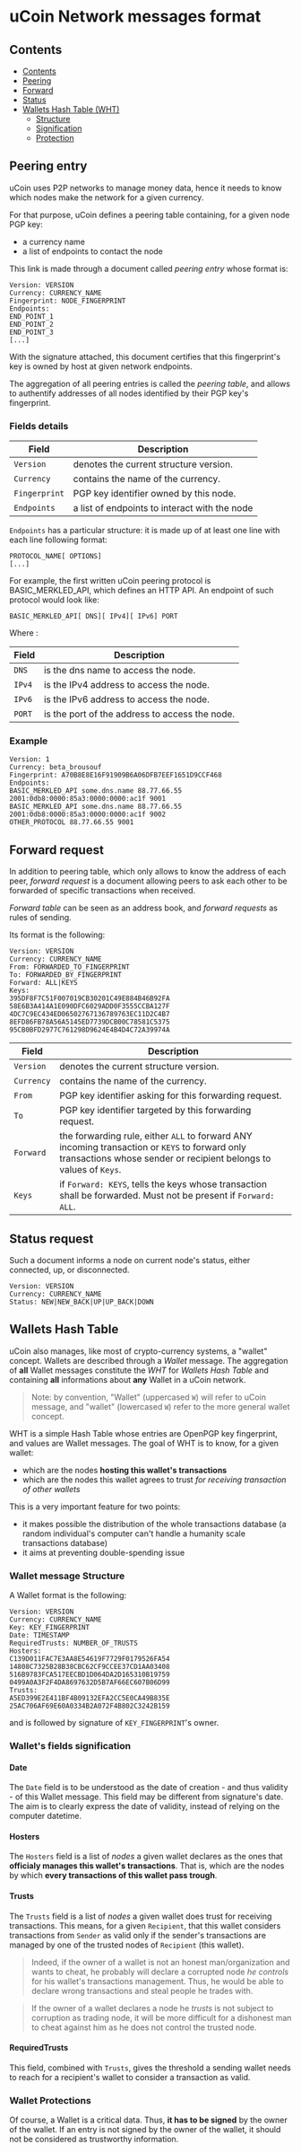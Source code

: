 # uCoin Network messages format

## Contents
* [Contents](#contents)
* [Peering](#peering-entry)
* [Forward](#forward-request)
* [Status](#status-request)
* [Wallets Hash Table (WHT)](#wallets-hash-table)
  * [Structure](#wallet-message-structure)
  * [Signification](#wallets-fields-signification)
  * [Protection](#wallet-protections)

## Peering entry

uCoin uses P2P networks to manage money data, hence it needs to know which nodes make the network for a given currency.

For that purpose, uCoin defines a peering table containing, for a given node PGP key:

* a currency name
* a list of endpoints to contact the node

This link is made through a document called *peering entry* whose format is:

```plain
Version: VERSION
Currency: CURRENCY_NAME
Fingerprint: NODE_FINGERPRINT
Endpoints:
END_POINT_1
END_POINT_2
END_POINT_3
[...]
```
With the signature attached, this document certifies that this fingerprint's key is owned by host at given network endpoints.

The aggregation of all peering entries is called the *peering table*, and allows to authentify addresses of all nodes identified by their PGP key's fingerprint.

### Fields details

Field | Description
----- | -----------
`Version` | denotes the current structure version.
`Currency` | contains the name of the currency.
`Fingerprint` | PGP key identifier owned by this node.
`Endpoints` | a list of endpoints to interact with the node

`Endpoints` has a particular structure: it is made up of at least one line with each line following format:

```
PROTOCOL_NAME[ OPTIONS]
[...]
```

For example, the first written uCoin peering protocol is BASIC_MERKLED_API, which defines an HTTP API. An endpoint of such protocol would look like:

```
BASIC_MERKLED_API[ DNS][ IPv4][ IPv6] PORT
```

Where :

Field | Description
----- | -----------
`DNS` | is the dns name to access the node.
`IPv4` | is the IPv4 address to access the node.
`IPv6` | is the IPv6 address to access the node.
`PORT` | is the port of the address to access the node.

### Example

```plain
Version: 1
Currency: beta_brousouf
Fingerprint: A70B8E8E16F91909B6A06DFB7EEF1651D9CCF468
Endpoints:
BASIC_MERKLED_API some.dns.name 88.77.66.55 2001:0db8:0000:85a3:0000:0000:ac1f 9001
BASIC_MERKLED_API some.dns.name 88.77.66.55 2001:0db8:0000:85a3:0000:0000:ac1f 9002
OTHER_PROTOCOL 88.77.66.55 9001
```
## Forward request

In addition to peering table, which only allows to know the address of each peer, *forward request* is a document allowing peers to ask each other to be forwarded of specific transactions when received.

*Forward table* can be seen as an address book, and *forward requests* as rules of sending.

Its format is the following:

```plain
Version: VERSION
Currency: CURRENCY_NAME
From: FORWARDED_TO_FINGERPRINT
To: FORWARDED_BY_FINGERPRINT
Forward: ALL|KEYS
Keys:
395DF8F7C51F007019CB30201C49E884B46B92FA
58E6B3A414A1E090DFC6029ADD0F3555CCBA127F
4DC7C9EC434ED06502767136789763EC11D2C4B7
8EFD86FB78A56A5145ED7739DCB00C78581C5375
95CB0BFD2977C761298D9624E4B4D4C72A39974A
```
Field | Description
----- | -----------
`Version` | denotes the current structure version.
`Currency` | contains the name of the currency.
`From` | PGP key identifier asking for this forwarding request.
`To` | PGP key identifier targeted by this forwarding request.
`Forward` | the forwarding rule, either `ALL` to forward ANY incoming transaction or `KEYS` to forward only transactions whose sender or recipient belongs to values of `Keys`.
`Keys` | if `Forward: KEYS`, tells the keys whose transaction shall be forwarded. Must not be present if `Forward: ALL`.

## Status request

Such a document informs a node on current node's status, either connected, up, or disconnected.

```plain
Version: VERSION
Currency: CURRENCY_NAME
Status: NEW|NEW_BACK|UP|UP_BACK|DOWN
```

## Wallets Hash Table

uCoin also manages, like most of crypto-currency systems, a "wallet" concept. Wallets are described through a *Wallet* message. The aggregation of **all** Wallet messages constitute the *WHT* for *Wallets Hash Table* and containing **all** informations about **any** Wallet in a uCoin network.

> Note: by convention, "Wallet" (uppercased `W`) will refer to uCoin message, and "wallet" (lowercased `W`) refer to the more general wallet concept.

WHT is a simple Hash Table whose entries are OpenPGP key fingerprint, and values are Wallet messages. The goal of WHT is to know, for a given wallet:

* which are the nodes **hosting this wallet's transactions**
* which are the nodes this wallet agrees to trust *for receiving transaction of other wallets*

This is a very important feature for two points:

* it makes possible the distribution of the whole transactions database (a random individual's computer can't handle a humanity scale transactions database)
* it aims at preventing double-spending issue

### Wallet message Structure

A Wallet format is the following:

```plain
Version: VERSION
Currency: CURRENCY_NAME
Key: KEY_FINGERPRINT
Date: TIMESTAMP
RequiredTrusts: NUMBER_OF_TRUSTS
Hosters:
C139D011FAC7E3AA8E54619F7729F0179526FA54
14808C7325B28B38CBC62CF9CCEE37CD1AA03408
516B9783FCA517EECBD1D064DA2D165310B19759
0499A0A3F2F4DA8697632D5B7AF66EC607B06D99
Trusts:
A5ED399E2E411BF4B09132EFA2CC5E0CA49B835E
25AC706AF69E60A0334B2A072F4B802C3242B159
```
and is followed by signature of `KEY_FINGERPRINT`'s owner.

### Wallet's fields signification

#### Date

The `Date` field is to be understood as the date of creation - and thus validity - of this Wallet message. This field may be different from signature's date. The aim is to clearly express the date of validity, instead of relying on the computer datetime.

#### Hosters

The `Hosters` field is a list of *nodes* a given wallet declares as the ones that **officialy manages this wallet's transactions**. That is, which are the nodes by which **every transactions of this wallet pass trough**.

#### Trusts

The `Trusts` field is a list of *nodes* a given wallet does trust for receiving transactions. This means, for a given `Recipient`, that this wallet considers transactions from `Sender` as valid only if the sender's transactions are managed by one of the trusted nodes of `Recipient` (this wallet).

> Indeed, if the owner of a wallet is not an honest man/organization and wants to cheat, he probably will declare a corrupted node *he controls* for his wallet's transactions management. Thus, he would be able to declare wrong transactions and steal people he trades with.

> If the owner of a wallet declares a node he *trusts* is not subject to corruption as trading node, it will be more difficult for a dishonest man to cheat against him as he does not control the trusted node.

#### RequiredTrusts

This field, combined with `Trusts`, gives the threshold a sending wallet needs to reach for a recipient's wallet to consider a transaction as valid.

### Wallet Protections

Of course, a Wallet is a critical data. Thus, **it has to be signed** by the owner of the wallet. If an entry is not signed by the owner of the wallet, it should not be considered as trustworthy information.
